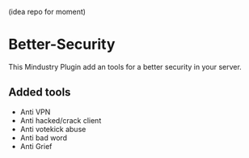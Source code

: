 (idea repo for moment)
# Better-Security
This Mindustry Plugin add an tools for a better security in your server.

## Added tools
* Anti VPN
* Anti hacked/crack client
* Anti votekick abuse
* Anti bad word
* Anti Grief
